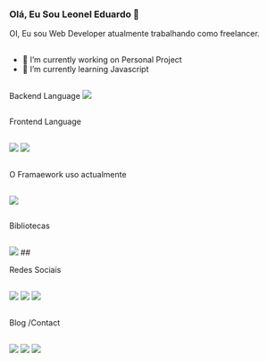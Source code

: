 ### Olá, Eu Sou Leonel Eduardo 👋
OI, Eu sou Web Developer atualmente trabalhando como freelancer.
##

- 🔭 I’m currently working on Personal Project
- 🌱 I’m currently learning Javascript 

##
 Backend Language
 <img src = "https://img.shields.io/badge/PHP-777BB4?style=for-the-badge&logo=php&logoColor=white"/> 
 
 ##
 Frontend Language 
 ##
<img src = "https://img.shields.io/badge/JavaScript-323330?style=for-the-badge&logo=javascript&logoColor=F7DF1E"/>
<img src = "https://img.shields.io/badge/TypeScript-007ACC?style=for-the-badge&logo=typescript&logoColor=white"/>

##
O Framaework uso actualmente
##

<img src =" https://img.shields.io/badge/Laravel-FF2D20?style=for-the-badge&logo=laravel&logoColor=white"/>

##
Bibliotecas
##
<img src = "https://img.shields.io/badge/Bootstrap-563D7C?style=for-the-badge&logo=bootstrap&logoColor=white"/>
##

Redes Sociais
##

<img src = "https://img.shields.io/badge/Facebook-1877F2?style=for-the-badge&logo=facebook&logoColor=white"/> <img src = "https://img.shields.io/badge/Twitter-1DA1F2?style=for-the-badge&logo=twitter&logoColor=white"/> <img src = "https://img.shields.io/badge/Reddit-FF4500?style=for-the-badge&logo=reddit&logoColor=white"/>

##

Blog /Contact
##

<img src = "https://img.shields.io/badge/Blogger-FF5722?style=for-the-badge&logo=blogger&logoColor=white"/> <img src = "https://img.shields.io/badge/Gmail-D14836?style=for-the-badge&logo=gmail&logoColor=white"/> <img src = "https://img.shields.io/badge/website-000000?style=for-the-badge&logo=About.me&logoColor=white"/>

          
